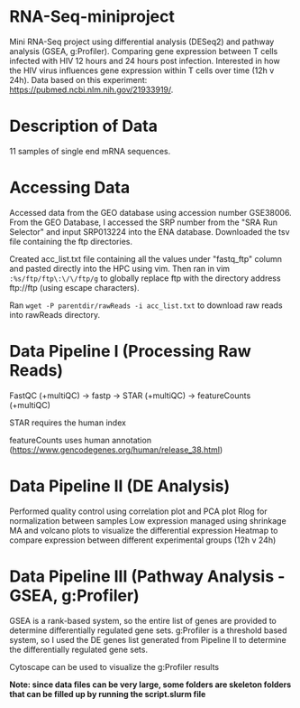 # RNA-Seq-miniproject
Mini RNA-Seq project using differential analysis (DESeq2) and pathway analysis (GSEA, g:Profiler). Comparing gene expression between T cells infected with HIV 12 hours and 24 hours post infection. Interested in how the HIV virus influences gene expression within T cells over time (12h v 24h). Data based on this experiment: https://pubmed.ncbi.nlm.nih.gov/21933919/.

# Description of Data
11 samples of single end mRNA sequences.

# Accessing Data
Accessed data from the GEO database using accession number GSE38006. From the GEO Database, I accessed the SRP number from the "SRA Run Selector" and input SRP013224 into the ENA database. Downloaded the tsv file containing the ftp directories.

Created acc_list.txt file containing all the values under "fastq_ftp" column and pasted directly into the HPC using vim. Then ran in vim `:%s/ftp/ftp\:\/\/ftp/g` to globally replace ftp with the directory address ftp://ftp (using escape characters). 

Ran `wget -P parentdir/rawReads -i acc_list.txt` to download raw reads into rawReads directory.

# Data Pipeline I (Processing Raw Reads)
FastQC (+multiQC) -> fastp -> STAR (+multiQC) -> featureCounts (+multiQC)

STAR requires the human index

featureCounts uses human annotation (https://www.gencodegenes.org/human/release_38.html)

# Data Pipeline II (DE Analysis)
Performed quality control using correlation plot and PCA plot
Rlog for normalization between samples
Low expression managed using shrinkage
MA and volcano plots to visualize the differential expression
Heatmap to compare expression between different experimental groups (12h v 24h)

# Data Pipeline III (Pathway Analysis - GSEA, g:Profiler)
GSEA is a rank-based system, so the entire list of genes are provided to determine differentially regulated gene sets.
g:Profiler is a threshold based system, so I used the DE genes list generated from Pipeline II to determine the differentially regulated gene sets.

Cytoscape can be used to visualize the g:Profiler results

**Note: since data files can be very large, some folders are skeleton folders that can be filled up by running the script.slurm file**
